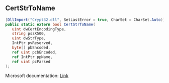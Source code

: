 ## CertStrToName

```csharp
[DllImport("Crypt32.dll", SetLastError = true, CharSet = CharSet.Auto)]
public static extern bool CertStrToName(
   uint dwCertEncodingType,
   string pszX500,
   uint dwStrType,
   IntPtr pvReserved,
   byte[] pbEncoded,
   ref uint pcbEncoded,
   ref IntPtr ppName,
   ref uint pcParsed
);
```

Microsoft documentation: [Link](https://docs.microsoft.com/en-us/windows/win32/api/wincrypt/nf-wincrypt-certstrtonamew)

